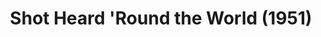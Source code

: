 ---
title: Shot Heard 'Round the World (1951)
emoji: ⚾
emojipedia: https://emojipedia.org/baseball/
more: https://en.wikipedia.org/wiki/Shot_Heard_%27Round_the_World_(baseball)
month: 10
day: 3
# year: 1951
---